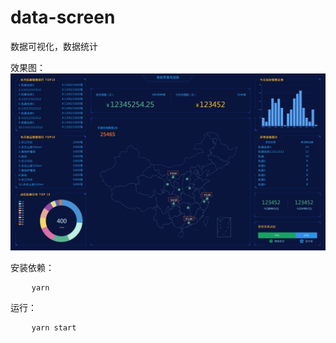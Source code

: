 # data-screen
数据可视化，数据统计

效果图：
![image](https://github.com/eleven-123/data-screen/blob/master/preview/1-3.jpg)

安装依赖：
<pre>
	<code>yarn</code>
</pre>
运行：
<pre>
	<code>yarn start</code>
</pre>